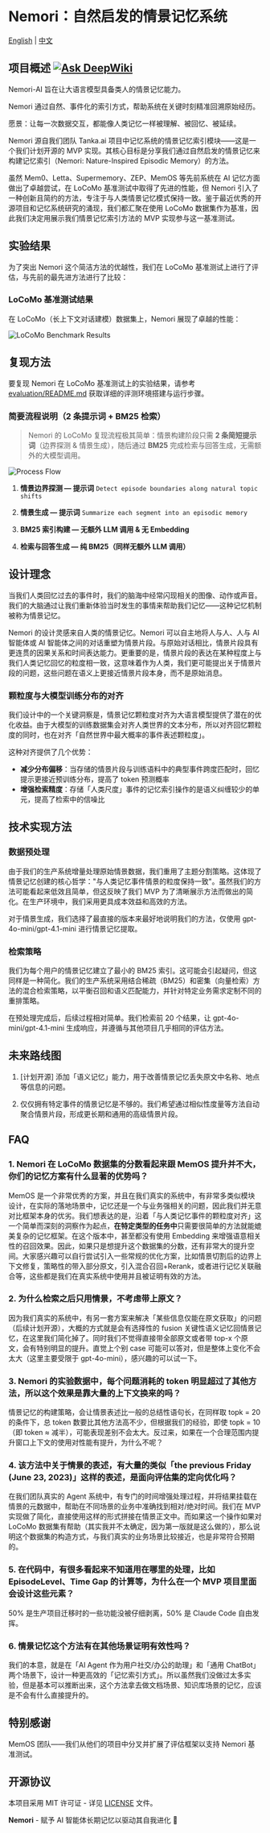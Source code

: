 # Nemori：自然启发的情景记忆系统

[English](README.md) | [中文](README-CN.md)

## 项目概述  [![Ask DeepWiki](https://deepwiki.com/badge.svg)](https://deepwiki.com/nemori-ai/nemori)

Nemori-AI 旨在让大语言模型具备类人的情景记忆能力。

Nemori 通过自然、事件化的索引方式，帮助系统在关键时刻精准回溯原始经历。

愿景：让每一次数据交互，都能像人类记忆一样被理解、被回忆、被延续。

Nemori 源自我们团队 Tanka.ai 项目中记忆系统的情景记忆索引模块——这是一个我们计划开源的 MVP 实现。其核心目标是分享我们通过自然启发的情景记忆来构建记忆索引（Nemori: Nature-Inspired Episodic Memory）的方法。

虽然 Mem0、Letta、Supermemory、ZEP、MemOS 等先前系统在 AI 记忆方面做出了卓越尝试，在 LoCoMo 基准测试中取得了先进的性能，但 Nemori 引入了一种创新且简约的方法，专注于与人类情景记忆模式保持一致。鉴于最近优秀的开源项目和记忆系统研究的涌现，我们都汇聚在使用 LoCoMo 数据集作为基准，因此我们决定用展示我们情景记忆索引方法的 MVP 实现参与这一基准测试。

## 实验结果

为了突出 Nemori 这个简洁方法的优越性，我们在 LoCoMo 基准测试上进行了评估，与先前的最先进方法进行了比较：

### LoCoMo 基准测试结果

在 LoCoMo（长上下文对话建模）数据集上，Nemori 展现了卓越的性能：

![LoCoMo Benchmark Results](figures/locomo-scores.png)

## 复现方法

要复现 Nemori 在 LoCoMo 基准测试上的实验结果，请参考 [evaluation/README.md](evaluation/README.md) 获取详细的评测环境搭建与运行步骤。

### 简要流程说明（2 条提示词 + BM25 检索）

> Nemori 的 LoCoMo 复现流程极其简单：情景构建阶段只需 **2 条简短提示词**（边界探测 & 情景生成），随后通过 **BM25** 完成检索与回答生成，无需额外的大模型调用。

![Process Flow](figures/flow.png)

1. **情景边界探测 — 提示词** `Detect episode boundaries along natural topic shifts`

2. **情景生成 — 提示词** `Summarize each segment into an episodic memory`

3. **BM25 索引构建 — 无额外 LLM 调用 & 无 Embedding**

4. **检索与回答生成 — 纯 BM25（同样无额外 LLM 调用）**

## 设计理念

当我们人类回忆过去的事件时，我们的脑海中经常闪现相关的图像、动作或声音。我们的大脑通过让我们重新体验当时发生的事情来帮助我们记忆——这种记忆机制被称为情景记忆。

Nemori 的设计灵感来自人类的情景记忆。Nemori 可以自主地将人与人、人与 AI 智能体或 AI 智能体之间的对话重塑为情景片段。与原始对话相比，情景片段具有更连贯的因果关系和时间表达能力。更重要的是，情景片段的表达在某种程度上与我们人类记忆回忆的粒度相一致，这意味着作为人类，我们更可能提出关于情景片段的问题，这些问题在语义上更接近情景片段本身，而不是原始消息。

### 颗粒度与大模型训练分布的对齐

我们设计中的一个关键洞察是，情景记忆颗粒度对齐为大语言模型提供了潜在的优化收益。由于大模型的训练数据集会对齐人类世界的文本分布，所以对齐回忆颗粒度的同时，也在对齐「自然世界中最大概率的事件表述颗粒度」。

这种对齐提供了几个优势：
- **减少分布偏移**：当存储的情景片段与训练语料中的典型事件跨度匹配时，回忆提示更接近预训练分布，提高了 token 预测概率
- **增强检索精度**：存储「人类尺度」事件的记忆索引操作的是语义纠缠较少的单元，提高了检索中的信噪比

## 技术实现方法

### 数据预处理

由于我们的生产系统增量处理原始情景数据，我们重用了主题分割策略。这体现了情景记忆创建的核心哲学："与人类记忆事件情景的粒度保持一致"。虽然我们的方法可能看起来低效且简单，但这反映了我们 MVP 为了清晰展示方法而做出的简化。在生产环境中，我们采用更具成本效益和高效的方法。

对于情景生成，我们选择了最直接的版本来最好地说明我们的方法，仅使用 gpt-4o-mini/gpt-4.1-mini 进行情景记忆提取。

### 检索策略

我们为每个用户的情景记忆建立了最小的 BM25 索引。这可能会引起疑问，但这同样是一种简化。我们的生产系统采用结合稀疏（BM25）和密集（向量检索）方法的混合检索策略，以平衡召回和语义匹配能力，并针对特定业务需求定制不同的重排策略。

在预处理完成后，后续过程相对简单。我们检索前 20 个结果，让 gpt-4o-mini/gpt-4.1-mini 生成响应，并遵循与其他项目几乎相同的评估方法。

## 未来路线图

1. [计划开源] 添加「语义记忆」能力，用于改善情景记忆丢失原文中名称、地点等信息的问题。

2. 仅仅拥有特定事件的情景记忆是不够的。我们希望通过相似性度量等方法自动聚合情景片段，形成更长期和通用的高级情景片段。

## FAQ

### 1. Nemori 在 LoCoMo 数据集的分数看起来跟 MemOS 提升并不大，你们的记忆方案有什么显著的优势吗？

MemOS 是一个非常优秀的方案，并且在我们真实的系统中，有非常多类似模块设计，在实际的落地场景中，记忆还是一个与业务强相关的问题，因此我们并无意对比框架本身的优劣。我们想表达的是，沿着「与人类记忆事件的颗粒度对齐」这一个简单而深刻的洞察作为起点，**在特定类型的任务中**只需要很简单的方法就能媲美复杂的记忆框架。在这个版本中，甚至都没有使用 Embedding 来增强语意相关性的召回效果。因此，如果只是想提升这个数据集的分数，还有非常大的提升空间。大家感兴趣可以自行尝试引入一些常规的优化方案，比如情景切割后的边界上下文修复，策略性的带入部分原文，引入混合召回+Rerank，或者进行记忆关联融合等，这些都是我们在真实系统中使用并且被证明有效的方法。

### 2. 为什么检索之后只用情景，不考虑带上原文？

因为我们真实的系统中，有另一套方案来解决「某些信息仅能在原文获取」的问题（后续计划开源），大概的方式就是会有选择性的 fusion 关键性语义记忆回情景记忆，在这里我们简化掉了。同时我们不觉得直接带全部原文或者带 top-x 个原文，会有特别明显的提升。直觉上个别 case 可能可以答对，但是整体上变化不会太大（这里主要受限于 gpt-4o-mini），感兴趣的可以试一下。

### 3. Nemori 的实验数据中，每个问题消耗的 token 明显超过了其他方法，所以这个效果是靠大量的上下文换来的吗？

情景记忆的构建策略，会让情景表述比一般的总结性语句长，在同样取 topk = 20 的条件下，总 token 数要比其他方法高不少，但根据我们的经验，即使 topk = 10（即 token ≈ 减半），可能表现差别不会太大。反过来，如果在一个合理范围内提升窗口上下文的使用对性能有提升，为什么不呢？

### 4. 该方法中关于情景的表述，有大量的类似「the previous Friday (June 23, 2023)」这样的表述，是面向评估集的定向优化吗？

在我们团队真实的 Agent 系统中，有专门的时间增强处理过程，并将结果挂载在情景的元数据中，帮助在不同场景的业务中准确找到相对/绝对时间。我们在 MVP 实现做了简化，直接使用这样的形式拼接在情景正文中。而如果这一个操作如果对 LoCoMo 数据集有帮助（其实我并不太确定，因为第一版就是这么做的），那么说明这个数据集的构造方式，与我们真实的业务场景比较接近，也是非常符合预期的。

### 5. 在代码中，有很多看起来不知道用在哪里的处理，比如 EpisodeLevel、Time Gap 的计算等，为什么在一个 MVP 项目里面会设计这些元素？

50% 是生产项目迁移时的一些功能没被仔细剥离，50% 是 Claude Code 自由发挥。

### 6. 情景记忆这个方法有在其他场景证明有效性吗？

我们的本意，就是在「AI Agent 作为用户社交/办公的助理」和「通用 ChatBot」两个场景下，设计一种更高效的「记忆索引方式」。所以虽然我们没做过太多实验，但是基本可以推断出来，这个方法拿去做文档场景、知识库场景的记忆，应该是不会有什么直接提升的。

## 特别感谢

MemOS 团队——我们从他们的项目中分叉并扩展了评估框架以支持 Nemori 基准测试。

## 开源协议

本项目采用 MIT 许可证 - 详见 [LICENSE](LICENSE) 文件。

**Nemori** - 赋予 AI 智能体长期记忆以驱动其自我进化 🚀